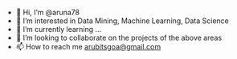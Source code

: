 - 👋 Hi, I’m @aruna78
- 👀 I’m interested in Data Mining, Machine Learning, Data Science
- 🌱 I’m currently learning ...
- 💞️ I’m looking to collaborate on the projects of the above areas
- 📫 How to reach me arubitsgoa@gmail.com

<!---
aruna78/aruna78 is a ✨ special ✨ repository because its `README.md` (this file) appears on your GitHub profile.
You can click the Preview link to take a look at your changes.
--->
